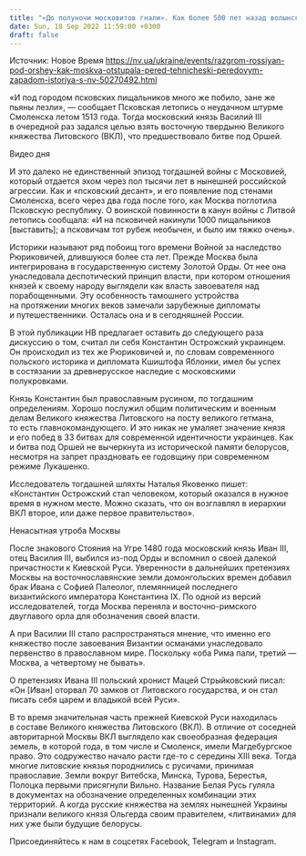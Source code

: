 ```yaml
---
title: "«До полуночи московитов гнали». Как более 500 лет назад волынский князь Константин Острожский разбил предков россиян под Оршей"
date: Sun, 18 Sep 2022 11:59:00 +0300
draft: false
---
```

Источник: Новое Время https://nv.ua/ukraine/events/razgrom-rossiyan-pod-orshey-kak-moskva-otstupala-pered-tehnicheski-peredovym-zapadom-istoriya-s-nv-50270492.html


«И под городом псковских пищальников много же побило, зане же пьяны лезли», — сообщает Псковская летопись о неудачном штурме Смоленска летом 1513 года. Тогда московский князь Василий III в очередной раз задался целью взять восточную твердыню Великого княжества Литовского (ВКЛ), что предшествовало битве под Оршей.

 Видео дня   

И это далеко не единственный эпизод тогдашней войны с Московией, который отдается эхом через пол тысячи лет в нынешней российской агрессии. Как и «псковский десант», и его появление под стенами Смоленска, всего через два года после того, как Москва поглотила Псковскую республику. О воинской повинности в канун войны с Литвой летопись сообщала: «И на псковичей накинули 1000 пищальников [выставить]; а псковичам тот рубеж необычен, и было им тяжко очень».

Историки называют ряд побоищ того времени Войной за наследство Рюриковичей, длившуюся более ста лет. Прежде Москва была интегрирована в государственную систему Золотой Орды. От нее она унаследовала деспотический принцип власти, при котором отношения князей к своему народу выглядели как власть завоевателя над порабощенными. Эту особенность тамошнего устройства на протяжении многих веков замечали зарубежные дипломаты и путешественники. Осталась она и в сегодняшней России.

В этой публикации НВ предлагает оставить до следующего раза дискуссию о том, считал ли себя Константин Острожский украинцем. Он происходил из тех же Рюриковичей и, по словам современного польского историка и дипломата Кшиштофа Яблонки, имел бы успех в состязании за древнерусское наследие с московскими полукровками.

Князь Константин был православным русином, по тогдашним определениям. Хорошо послужил общим политическим и военным делам Великого княжества Литовского на посту великого гетмана, то есть главнокомандующего. И это никак не умаляет значение князя и его побед в 33 битвах для современной идентичности украинцев. Как и битва под Оршей не вычеркнута из исторической памяти белорусов, несмотря на запрет праздновать ее годовщину при современном режиме Лукашенко.

Исследователь тогдашней шляхты Наталья Яковенко пишет: «Константин Острожский стал человеком, который оказался в нужное время в нужном месте. Можно сказать, что он возглавлял в иерархии ВКЛ второе, или даже первое правительство». 

Ненасытная утроба Москвы

После знакового Стояния на Угре 1480 года московский князь Иван III, отец Василия III, выбился из-под Орды и вспомнил о своей далекой причастности к Киевской Руси. Уверенности в дальнейших претензиях Москвы на восточнославянские земли домонгольских времен добавил брак Ивана с Софией Палеолог, племянницей последнего византийского императора Константина IX. По одной из версий исследователей, тогда Москва переняла и восточно-римского двуглавого орла для обозначения своей власти.

А при Василии III стало распространяться мнение, что именно его княжество после завоевания Византии османами унаследовало первенство в православном мире. Поскольку «оба Рима пали, третий — Москва, а четвертому не бывать».

О претензиях Ивана ІІІ польский хронист Мацей Стрыйковский писал: «Он [Иван] оторвал 70 замков от Литовского государства, и он стал писать себя царем и владыкой всей Руси».

В то время значительная часть прежней Киевской Руси находилась в составе Великого княжества Литовского (ВКЛ). В отличие от соседней авторитарной Москвы ВКЛ выглядело как своеобразная федерация земель, в которой года, в том числе и Смоленск, имели Магдебургское право. Это содружество начало расти где-то с середины XIII века. Тогда многие литовские князья породнились с русичами, принимая православие. Земли вокруг Витебска, Минска, Турова, Берестья, Полоцка первыми присягнули Вильно. Название Белая Русь гуляла в документах на обозначение определенных комбинации этих территорий. А когда русские княжества на землях нынешней Украины признали великого князя Ольгерда своим правителем, «литвинами» для них уже были будущие белорусы.

Присоединяйтесь к нам в соцсетях Facebook, Telegram и Instagram.
